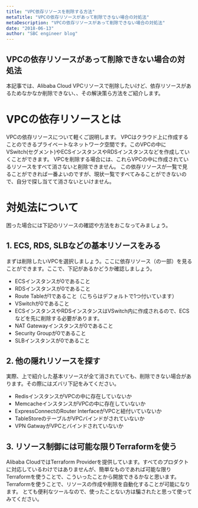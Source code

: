 ```yaml
---
title: "VPC依存リソースを削除する方法"
metaTitle: "VPCの依存リソースがあって削除できない場合の対処法"
metaDescription: "VPCの依存リソースがあって削除できない場合の対処法"
date: "2018-06-13"
author: "SBC engineer blog"
---
```


## VPCの依存リソースがあって削除できない場合の対処法



本記事では、Alibaba Cloud VPCリソースで削除したいけど、依存リソースがあるためなかなか削除できない、、その解決策ら方法をご紹介します。  


# VPCの依存リソースとは
VPCの依存リソースについて軽くご説明します。 VPCはクラウド上に作成することのできるプライベートなネットワーク空間です。このVPCの中にVSwitch(セグメント)やECSインスタンスやRDSインスタンスなどを作成していくことができます。 VPCを削除する場合には、これらVPCの中に作成されているリソースをすべて消さないと削除できません。 この依存リソースが一覧で見ることができれば一番よいのですが、現状一覧ですべてみることができないので、自分で探し当てて消さないといけません。


# 対処法について
困った場合には下記のリソースの確認や方法をおこなってみましょう。    

## 1. ECS, RDS, SLBなどの基本リソースをみる

まずは削除したいVPCを選択しましょう。ここに依存リソース（の一部）を見ることができます。ここで、下記があるかどうか確認しましょう。   

* ECSインスタンスが0であること    
* RDSインスタンスが0であること
* Route Tableが1であること（こちらはデフォルトで1つ付いています）
* VSwitchが0であること
* ECSインスタンスやRDSインスタンスはVSwitch内に作成されるので、ECSなどを先に削除する必要があります。
* NAT Gatewayインスタンスが0であること
* Security Groupが0であること
* SLBインスタンスが0であること

## 2. 他の隠れリソースを探す
実際、上で紹介した基本リソースが全て消されていても、削除できない場合があります。その際にはズバリ下記をみてください。    

* RedisインスタンスがVPCの中に存在していないか
* MemcacheインスタンスがVPCの中に存在していないか
* ExpressConnectのRouter InterfaceがVPCと紐付いていないか
* TableStoreのテーブルがVPCバインドがされていないか
* VPN GatwayがVPCとバインドされていないか


## 3. リソース制御には可能な限りTerraformを使う
Alibaba CloudではTerraform Providerを提供しています。すべてのプロダクトに対応しているわけではありませんが、簡単なものであれば可能な限りTerraformを使うことで、こういったことから開放できるかなと思います。Terraformを使うことで、リソースの作成や削除を自動化することが可能になります。 とても便利なツールなので、使ったことない方は騙されたと思って使ってみてください。  




